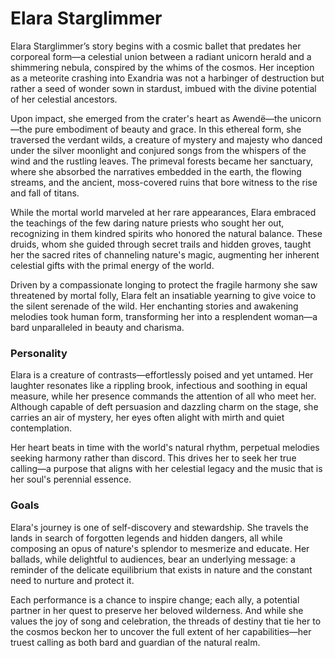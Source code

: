 # Elara Starglimmer

Elara Starglimmer’s story begins with a cosmic ballet that predates her corporeal form—a celestial union between a radiant unicorn herald and a shimmering nebula, conspired by the whims of the cosmos. Her inception as a meteorite crashing into Exandria was not a harbinger of destruction but rather a seed of wonder sown in stardust, imbued with the divine potential of her celestial ancestors.

Upon impact, she emerged from the crater's heart as Awendë—the unicorn—the pure embodiment of beauty and grace. In this ethereal form, she traversed the verdant wilds, a creature of mystery and majesty who danced under the silver moonlight and conjured songs from the whispers of the wind and the rustling leaves. The primeval forests became her sanctuary, where she absorbed the narratives embedded in the earth, the flowing streams, and the ancient, moss-covered ruins that bore witness to the rise and fall of titans.

While the mortal world marveled at her rare appearances, Elara embraced the teachings of the few daring nature priests who sought her out, recognizing in them kindred spirits who honored the natural balance. These druids, whom she guided through secret trails and hidden groves, taught her the sacred rites of channeling nature's magic, augmenting her inherent celestial gifts with the primal energy of the world.

Driven by a compassionate longing to protect the fragile harmony she saw threatened by mortal folly, Elara felt an insatiable yearning to give voice to the silent serenade of the wild. Her enchanting stories and awakening melodies took human form, transforming her into a resplendent woman—a bard unparalleled in beauty and charisma.

### Personality

Elara is a creature of contrasts—effortlessly poised and yet untamed. Her laughter resonates like a rippling brook, infectious and soothing in equal measure, while her presence commands the attention of all who meet her. Although capable of deft persuasion and dazzling charm on the stage, she carries an air of mystery, her eyes often alight with mirth and quiet contemplation.

Her heart beats in time with the world's natural rhythm, perpetual melodies seeking harmony rather than discord. This drives her to seek her true calling—a purpose that aligns with her celestial legacy and the music that is her soul's perennial essence.

### Goals

Elara's journey is one of self-discovery and stewardship. She travels the lands in search of forgotten legends and hidden dangers, all while composing an opus of nature's splendor to mesmerize and educate. Her ballads, while delightful to audiences, bear an underlying message: a reminder of the delicate equilibrium that exists in nature and the constant need to nurture and protect it.

Each performance is a chance to inspire change; each ally, a potential partner in her quest to preserve her beloved wilderness. And while she values the joy of song and celebration, the threads of destiny that tie her to the cosmos beckon her to uncover the full extent of her capabilities—her truest calling as both bard and guardian of the natural realm.
